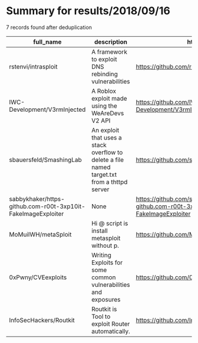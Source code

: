
# Summary for results/2018/09/16
    
7 records found after deduplication

| full_name | description | html_url | matched_list | matched_count | pushed_at | size | stargazers_count | language | forks_count |
|--------------------------------------------------------------|----------------------------------------------------------------------------------------------|---------------------------------------------------------------------------------|----------------|-----------------|---------------------------|--------|--------------------|------------|---------------|
| rstenvi/intrasploit | A framework to exploit DNS rebinding vulnerabilities | https://github.com/rstenvi/intrasploit | ['exploit'] | 1 | 2018-09-16 20:57:54+00:00 | 1025 | 1 | Python | 0 |
| IWC-Development/V3rmInjected | A Roblox exploit made using the WeAreDevs V2 API | https://github.com/IWC-Development/V3rmInjected | ['exploit'] | 1 | 2018-09-16 01:50:18+00:00 | 1 | 0 | | 0 |
| sbauersfeld/SmashingLab | An exploit that uses a stack overflow to delete a file named target.txt from a thttpd server | https://github.com/sbauersfeld/SmashingLab | ['exploit'] | 1 | 2018-09-16 06:26:30+00:00 | 84 | 0 | Assembly | 0 |
| sabbykhaker/https-github.com-r00t-3xp10it-FakeImageExploiter | None | https://github.com/sabbykhaker/https-github.com-r00t-3xp10it-FakeImageExploiter | ['exploit'] | 1 | 2018-09-16 07:24:40+00:00 | 0 | 0 | | 0 |
| MoMuilWH/metaSploit | Hi @ script is install metasploit without p. | https://github.com/MoMuilWH/metaSploit | ['sploit'] | 1 | 2018-09-16 11:50:10+00:00 | 15 | 2 | Shell | 0 |
| 0xPwny/CVEexploits | Writing Exploits for some common vulnerabilities and exposures | https://github.com/0xPwny/CVEexploits | ['exploit'] | 1 | 2018-09-16 17:47:54+00:00 | 5 | 2 | Python | 3 |
| InfoSecHackers/Routkit | Routkit is Tool to exploit Router automatically. | https://github.com/InfoSecHackers/Routkit | ['exploit'] | 1 | 2018-09-16 21:53:20+00:00 | 0 | 0 | | 0 |
